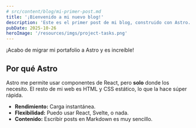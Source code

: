 ```yaml
---
# src/content/blog/mi-primer-post.md
title: '¡Bienvenido a mi nuevo blog!'
description: 'Este es el primer post de mi blog, construido con Astro.'
pubDate: 2025-10-26
heroImage: '/resources/imgs/project-tasks.png'
---
```


¡Acabo de migrar mi portafolio a Astro y es increíble!

## Por qué Astro
Astro me permite usar componentes de React, pero **solo** donde los necesito. El resto de mi web es HTML y CSS estático, lo que la hace súper rápida.

- **Rendimiento:** Carga instantánea.
- **Flexibilidad:** Puedo usar React, Svelte, o nada.
- **Contenido:** Escribir posts en Markdown es muy sencillo.